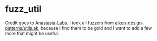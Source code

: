 # fuzz_util

Credit goes to [Anastasia-Labs](https://github.com/Anastasia-Labs). I took all fuzzers from [aiken-design-patterns/utils.ak](https://github.com/Anastasia-Labs/aiken-design-patterns/blob/main/lib/aiken-design-patterns/utils.ak), because I find them to be gold and I want to add a few more that might be useful.
